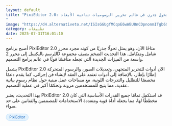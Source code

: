 ```yaml
---
layout: default
title: "PixiEditor 2.0: تحول جذري في عالم تحرير الرسوميات ثنائية الأبعاد
"
image: "https://d4.alternativeto.net/ISIsGGUgfMCqoE6wWBU8nCDpnonmITgb6XU3thUbATY/rs:fill:1520:760:0/g:ce:0:0/YWJzOi8vZGlzdC9jb250ZW50LzE3NTM5Nzc2NzA2NDIucG5n.png"
category: تطبيقات
date: 2025-07-31T16:01:10
---
```


أصبح برنامج PixiEditor 2.0 متاحًا الآن، وهو يمثل تحولًا جذريًا من كونه مجرد محرر للرسم بالبكسل إلى محرر 2D شامل ومتكامل. هذا التحديث الضخم يضيف مجموعة واسعة من الميزات الجديدة التي تجعله منافسًا قويًا في عالم برامج التصميم.

يشمل PixiEditor 2.0 الآن أدوات للتحرير المتجهي، وتعديلات الصور، والرسوم المتحركة إطارًا بإطار، بالإضافة إلى أدوات تعتمد على العقد لإنشاء فن إجرائي. كما يقدم دعمًا مخصصًا للتظليل والتدرجات اللونية، مع مساحات عمل مبنية حول نظام رسوم بيانية عقدية، مما يتيح للمستخدمين مرونة وتحكمًا أكبر في عملية التصميم.

بهذا التحديث، يعتبر PixiEditor 2.0 قد استكمل تمامًا جميع القدرات الأساسية التي كان مخططًا لها، مما يجعله أداة قوية ومتعددة الاستخدامات للمصممين والفنانين على حد سواء.

<div style="margin-top:2px; margin-bottom:2px;"><a href="https://bidjadraft.github.io/?query=PixiEditor" style="background:#e3f2fd; color:#1565c0; font-size:80%; border-radius:12px; padding:3px 10px; margin:2px 4px 2px 0; display:inline-block; border:1px solid #bbdefb; text-decoration:none;">PixiEditor</a></div><br><br>
